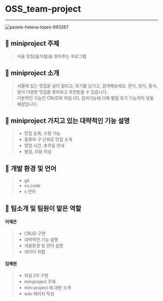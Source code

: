 # OSS_team-project
------------------------------
![pexels-helena-lopes-693267](https://user-images.githubusercontent.com/121320706/236659196-d2ccf009-57af-45c8-aca4-66e781785c55.jpg)

## 🍔 miniproject 주제
> 서울 맛집(음식점)을 찾아주는 프로그램

## 🍔 miniproject 소개
> 서울에 있는 맛집을 널리 알리고, 후기를 남기고, 검색해보세요. 한식, 양식, 중식, 일식 다양한 맛집을 찾아보고 추천받을 수 있습니다. <br> 기본적인 기능인 CRUD와 파일 I/O, 검색기능에 더해 별점 후기 기능까지 넣을 예정입니다.

## 🍔 miniproject 가지고 있는 대략적인 기능 설명
>- 맛집 등록, 수정 기능
>- 종류와 구 단위로 맛집 소개
>- 영업 시간, 휴무일 안내 
>- 별점, 리뷰 작성

## 🍔 개발 환경 및 언어
>- git
>- vs code
>- c 언어

## 🍔 팀소개 및 팀원이 맡은 역할
#### 이예은 
>- CRUD 구현
>- 대략적인 기능 설명
>- 개발환경 및 언어 설명
>- 데이터 취합

#### 임혜원
>- 파일 I/O 구현
>- miniproject 주제
>- mini project 에 대한 소개
>- wiki 페이지 작성
